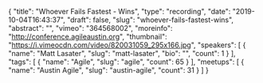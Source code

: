 {
  "title": "Whoever Fails Fastest - Wins",
  "type": "recording",
  "date": "2019-10-04T16:43:37",
  "draft": false,
  "slug": "whoever-fails-fastest-wins",
  "abstract": "",
  "vimeo": "364568002",
  "moreinfo": "http://conference.agileaustin.org",
  "thumbnail": "https://i.vimeocdn.com/video/820031059_295x166.jpg",
  "speakers": [
    {
      "name": "Matt Lasater",
      "slug": "matt-lasater",
      "bio": "",
      "count": 1
    }
  ],
  "tags": [
    {
      "name": "Agile",
      "slug": "agile",
      "count": 65
    }
  ],
  "meetups": [
    {
      "name": "Austin Agile",
      "slug": "austin-agile",
      "count": 31
    }
  ]
}